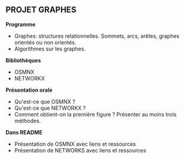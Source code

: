 ## PROJET GRAPHES

**Programme**
* Graphes: structures relationnelles. Sommets, arcs, arêtes, graphes orientés ou non orientés.
* Algorithmes sur les graphes.

**Bibliothèques**
* OSMNX
* NETWORKX

**Présentation orale**
* Qu'est-ce que OSMNX ?
* Qu'est-ce que NETWORKX ?
* Comment obtient-on la première figure ? Présenter au moins trois méthodes.


**Dans README**
* Présentation de OSMNX avec liens et ressources
* Présentation de NETWORKS avec liens et ressources
